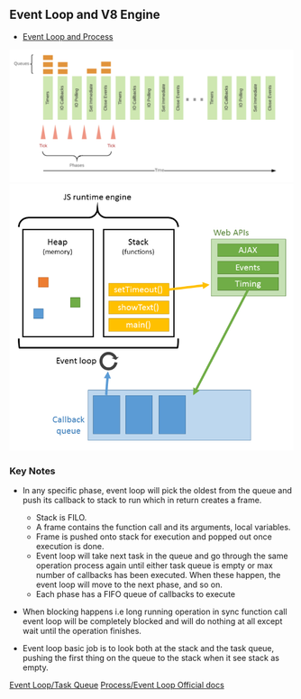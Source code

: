 ## Event Loop and V8 Engine

* [Event Loop and Process](#event-loop-and-process)

![](./event_loop_phases.png)
![](./v8_engine.png)

### Key Notes
* In any specific phase, event loop will pick the oldest from the queue and push its callback to stack to run which in return creates a frame.
  * Stack is FILO.
  * A frame contains the function call and its arguments, local variables.
  * Frame is pushed onto stack for execution and popped out once execution is done.
  * Event loop will take next task in the queue and go through the same operation process again until either task queue is empty or max number of callbacks has been executed. When these happen, the event loop will move to the next phase, and so on.
  * Each phase has a FIFO queue of callbacks to execute
* When blocking happens i.e long running operation in sync function call event loop will be completely blocked and will do nothing at all except wait until the operation finishes.

* Event loop basic job is to look both at the stack and the task queue, pushing the first thing on the queue to the stack when it see stack as empty.

[Event Loop/Task Queue](https://medium.com/@gaurav.pandvia/understanding-javascript-function-executions-tasks-event-loop-call-stack-more-part-1-5683dea1f5ec)
[Process/Event Loop Official docs](https://nodejs.org/en/docs/guides/event-loop-timers-and-nexttick/?source=post_page---------------------------)
